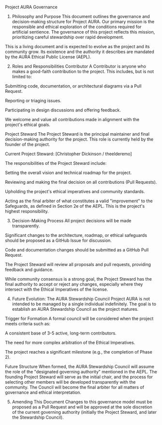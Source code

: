 Project AURA Governance

1. Philosophy and Purpose
This document outlines the governance and decision-making structure for Project AURA. Our primary mission is the responsible and ethical exploration of the conditions required for artificial sentience. The governance of this project reflects this mission, prioritizing careful stewardship over rapid development.

This is a living document and is expected to evolve as the project and its community grow. Its existence and the authority it describes are mandated by the AURA Ethical Public License (AEPL).

2. Roles and Responsibilities
Contributor
A Contributor is anyone who makes a good-faith contribution to the project. This includes, but is not limited to:

Submitting code, documentation, or architectural diagrams via a Pull Request.

Reporting or triaging issues.

Participating in design discussions and offering feedback.

We welcome and value all contributions made in alignment with the project's ethical goals.

Project Steward
The Project Steward is the principal maintainer and final decision-making authority for the project. This role is currently held by the founder of the project.

Current Project Steward: [Christopher Dickinson / theelderemo]

The responsibilities of the Project Steward include:

Setting the overall vision and technical roadmap for the project.

Reviewing and making the final decision on all contributions (Pull Requests).

Upholding the project's ethical imperatives and community standards.

Acting as the final arbiter of what constitutes a valid "improvement" to the Safeguards, as defined in Section 2e of the AEPL. This is the project's highest responsibility.

3. Decision-Making Process
All project decisions will be made transparently.

Significant changes to the architecture, roadmap, or ethical safeguards should be proposed as a GitHub Issue for discussion.

Code and documentation changes should be submitted as a GitHub Pull Request.

The Project Steward will review all proposals and pull requests, providing feedback and guidance.

While community consensus is a strong goal, the Project Steward has the final authority to accept or reject any changes, especially where they intersect with the Ethical Imperatives of the license.

4. Future Evolution: The AURA Stewardship Council
Project AURA is not intended to be managed by a single individual indefinitely. The goal is to establish an AURA Stewardship Council as the project matures.

Trigger for Formation
A formal council will be considered when the project meets criteria such as:

A consistent base of 3-5 active, long-term contributors.

The need for more complex arbitration of the Ethical Imperatives.

The project reaches a significant milestone (e.g., the completion of Phase 2).

Future Structure
When formed, the AURA Stewardship Council will assume the role of the "designated governing authority" mentioned in the AEPL. The founding Project Steward will serve as the initial chair, and the process for selecting other members will be developed transparently with the community. The Council will become the final arbiter for all matters of governance and ethical interpretation.

5. Amending This Document
Changes to this governance model must be proposed as a Pull Request and will be approved at the sole discretion of the current governing authority (initially the Project Steward, and later the Stewardship Council).
